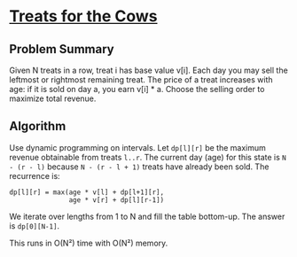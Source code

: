 # [Treats for the Cows](https://www.spoj.com/problems/TRT/)

## Problem Summary
Given N treats in a row, treat i has base value v[i]. Each day you may sell the leftmost or rightmost remaining treat. The price of a treat increases with age: if it is sold on day a, you earn v[i] * a. Choose the selling order to maximize total revenue.

## Algorithm
Use dynamic programming on intervals.  Let `dp[l][r]` be the maximum revenue obtainable from treats `l..r`.  The current day (age) for this state is `N - (r - l)` because `N - (r - l + 1)` treats have already been sold.  The recurrence is:

```
dp[l][r] = max(age * v[l] + dp[l+1][r],
               age * v[r] + dp[l][r-1])
```

We iterate over lengths from 1 to N and fill the table bottom-up.  The answer is `dp[0][N-1]`.

This runs in O(N²) time with O(N²) memory.
